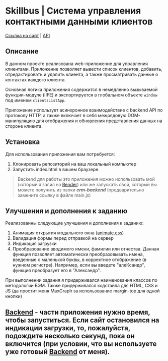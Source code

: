 # Skillbus | Система управления контактными данными клиентов

[Ссылка на сайт](https://crm-skillbus.blackonechik.ru/) | [API](https://crm-backend-bdn4.onrender.com/)

## Описание

В данном проекте реализована web-приложение для управления клиентами. Приложение позволяет вывести список клиентов, добавить, отредактировать и удалить клиента, а также просматривать данные о контактах каждого клиента.

Основная логика приложения содержится в немедленно вызываемой функции-модуле (IIFE) и экспортируется в глобальном объекте `window` под именем `clientsListApp`.

Приложение использует асинхронное взаимодействие с backend API по протоколу HTTP, а также включает в себя межрядовую DOM-манипуляцию для отображения и обновления представления данных на стороне клиента.

## Установка

Для использования приложения вам потребуется:
1. Клонировать репозиторий на ваш локальный компьютер 
2. Запустить index.html в вашем браузере.

> Backend для работы это приложения можно использовать мой (который я залил на [Render](https://render.com/)) или же запускать свой, который вы можете получить из папки ***crm-backend*** (предварительно замените ссылку в файле main.js)

## Улучшения и дополнения к заданию

Реализованны следующие улучшения и дополнения к заданию:
1. Анимация открытия модального окна ([animate.css](https://github.com/animate-css/animate.css))
2. Валидация формы перед отправкой на сервер
3. Индикация загрузки
4. Преобразование вводимого имени, фамилии или отчества.
Данная функция позволяет автоматически преобразовывать имена, введенные с маленькой буквы, в корректное отображение (в нужном регистре). Например, если вы введете "алеКсандр", функция преобразует его в "Александр".

При выполнении задания я придерживался наименования классов по методологии БЭМ.
Также придерживался кодстайла для HTML, CSS и JS (да простит меня MaxGraph за использование margin-top для одной кнопки)

## [Backend](https://crm-backend-bdn4.onrender.com/) - части приложения нужно время, чтобы запуститься. Если сайт остановился на индикации загрузки, то, пожалуйста, подождите несколько секунд, пока он включится (при условии, что вы используете уже готовый [Backend](https://crm-backend-bdn4.onrender.com/) от меня). 